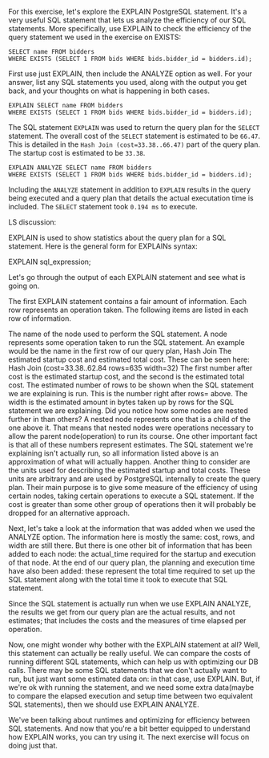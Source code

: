For this exercise, let's explore the EXPLAIN PostgreSQL statement. It's a very useful SQL statement that lets us analyze the efficiency of our SQL statements. More specifically, use EXPLAIN to check the efficiency of the query statement we used in the exercise on EXISTS:

```
SELECT name FROM bidders
WHERE EXISTS (SELECT 1 FROM bids WHERE bids.bidder_id = bidders.id);
```

First use just EXPLAIN, then include the ANALYZE option as well. For your answer, list any SQL statements you used, along with the output you get back, and your thoughts on what is happening in both cases.

```
EXPLAIN SELECT name FROM bidders
WHERE EXISTS (SELECT 1 FROM bids WHERE bids.bidder_id = bidders.id);
```

The SQL statement `EXPLAIN` was used to return the query plan for the `SELECT` statement. The overall cost of the `SELECT` statement is estimated to be `66.47`. This is detailed in the `Hash Join (cost=33.38..66.47)` part of the query plan. The startup cost is estimated to be `33.38`.


```
EXPLAIN ANALYZE SELECT name FROM bidders
WHERE EXISTS (SELECT 1 FROM bids WHERE bids.bidder_id = bidders.id);
```

Including the `ANALYZE` statement in addition to `EXPLAIN` results in the query being executed and a query plan that details the actual executation time is included. The `SELECT` statement took `0.194 ms` to execute.

LS discussion:

EXPLAIN is used to show statistics about the query plan for a SQL statement. Here is the general form for EXPLAINs syntax:

EXPLAIN sql_expression;

Let's go through the output of each EXPLAIN statement and see what is going on.

The first EXPLAIN statement contains a fair amount of information. Each row represents an operation taken. The following items are listed in each row of information.

The name of the node used to perform the SQL statement. A node represents some operation taken to run the SQL statement. An example would be the name in the first row of our query plan, Hash Join
The estimated startup cost and estimated total cost. These can be seen here: Hash Join (cost=33.38..62.84 rows=635 width=32) The first number after cost is the estimated startup cost, and the second is the estimated total cost.
The estimated number of rows to be shown when the SQL statement we are explaining is run. This is the number right after rows= above.
The width is the estimated amount in bytes taken up by rows for the SQL statement we are explaining.
Did you notice how some nodes are nested further in than others? A nested node represents one that is a child of the one above it. That means that nested nodes were operations necessary to allow the parent node(operation) to run its course. One other important fact is that all of these numbers represent estimates. The SQL statement we're explaining isn't actually run, so all information listed above is an approximation of what will actually happen. Another thing to consider are the units used for describing the estimated startup and total costs. These units are arbitrary and are used by PostgreSQL internally to create the query plan. Their main purpose is to give some measure of the efficiency of using certain nodes, taking certain operations to execute a SQL statement. If the cost is greater than some other group of operations then it will probably be dropped for an alternative approach.

Next, let's take a look at the information that was added when we used the ANALYZE option. The information here is mostly the same: cost, rows, and width are still there. But there is one other bit of information that has been added to each node: the actual_time required for the startup and execution of that node. At the end of our query plan, the planning and execution time have also been added: these represent the total time required to set up the SQL statement along with the total time it took to execute that SQL statement.

Since the SQL statement is actually run when we use EXPLAIN ANALYZE, the results we get from our query plan are the actual results, and not estimates; that includes the costs and the measures of time elapsed per operation.

Now, one might wonder why bother with the EXPLAIN statement at all? Well, this statement can actually be really useful. We can compare the costs of running different SQL statements, which can help us with optimizing our DB calls. There may be some SQL statements that we don't actually want to run, but just want some estimated data on: in that case, use EXPLAIN. But, if we're ok with running the statement, and we need some extra data(maybe to compare the elapsed execution and setup time between two equivalent SQL statements), then we should use EXPLAIN ANALYZE.

We've been talking about runtimes and optimizing for efficiency between SQL statements. And now that you're a bit better equipped to understand how EXPLAIN works, you can try using it. The next exercise will focus on doing just that.

